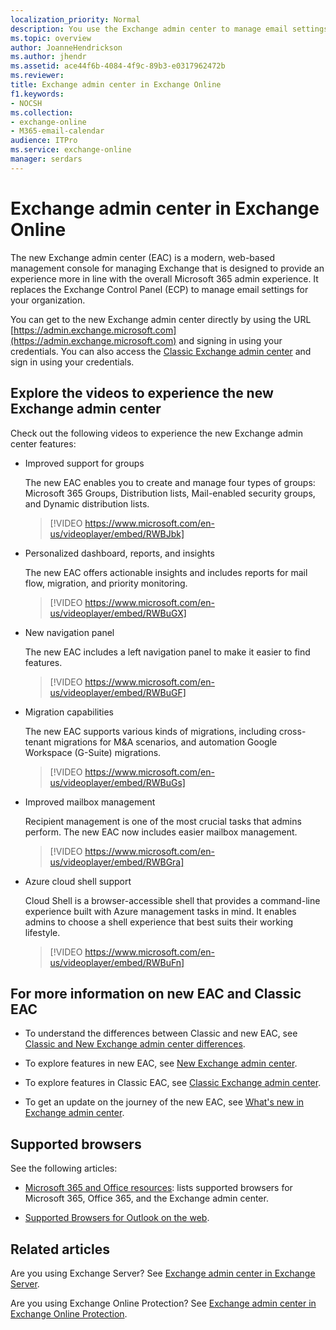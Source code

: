 ```yaml
---
localization_priority: Normal
description: You use the Exchange admin center to manage email settings for your organization.
ms.topic: overview
author: JoanneHendrickson
ms.author: jhendr
ms.assetid: ace44f6b-4084-4f9c-89b3-e0317962472b
ms.reviewer: 
title: Exchange admin center in Exchange Online
f1.keywords:
- NOCSH
ms.collection: 
- exchange-online
- M365-email-calendar
audience: ITPro
ms.service: exchange-online
manager: serdars
---
```

# Exchange admin center in Exchange Online

The new Exchange admin center (EAC) is a modern, web-based management console for managing Exchange that is designed to provide an experience more in line with the overall Microsoft 365 admin experience. It replaces the Exchange Control Panel (ECP) to manage email settings for your organization.

You can get to the new Exchange admin center directly by using the URL [https://admin.exchange.microsoft.com](https://admin.exchange.microsoft.com) and signing in using your credentials. You can also access the [Classic Exchange admin center](https://outlook.office365.com/ecp) and sign in using your credentials. 

## Explore the videos to experience the new Exchange admin center

Check out the following videos to experience the new Exchange admin center features:

- Improved support for groups

  The new EAC enables you to create and manage four types of groups: Microsoft 365 Groups, Distribution lists, Mail-enabled security groups, and Dynamic distribution lists.
  
  > [!VIDEO https://www.microsoft.com/en-us/videoplayer/embed/RWBJbk]  

- Personalized dashboard, reports, and insights

  The new EAC offers actionable insights and includes reports for mail flow, migration, and priority monitoring. 
  
  > [!VIDEO https://www.microsoft.com/en-us/videoplayer/embed/RWBuGX]  

- New navigation panel

  The new EAC includes a left navigation panel to make it easier to find features.
  
  > [!VIDEO https://www.microsoft.com/en-us/videoplayer/embed/RWBuGF]  

- Migration capabilities

  The new EAC supports various kinds of migrations, including cross-tenant migrations for M&A scenarios, and automation Google Workspace (G-Suite) migrations. 
  
  > [!VIDEO https://www.microsoft.com/en-us/videoplayer/embed/RWBuGs]  

- Improved mailbox management

  Recipient management is one of the most crucial tasks that admins perform. The new EAC now includes easier mailbox management.
  
  > [!VIDEO https://www.microsoft.com/en-us/videoplayer/embed/RWBGra]  

- Azure cloud shell support

  Cloud Shell is a browser-accessible shell that provides a command-line experience built with Azure management tasks in mind. It enables admins to choose a shell experience that best suits their working lifestyle.
  
  > [!VIDEO https://www.microsoft.com/en-us/videoplayer/embed/RWBuFn]  

## For more information on new EAC and Classic EAC

- To understand the differences between Classic and new EAC, see [Classic and New Exchange admin center differences](https://docs.microsoft.com/exchange/changes-in-exchange-admin-center).

- To explore features in new EAC, see [New Exchange admin center](features-in-new-eac.md).

- To explore features in Classic EAC, see [Classic Exchange admin center](features-in-classic-eac.md).

- To get an update on the journey of the new EAC, see [What's new in Exchange admin center](https://docs.microsoft.com/exchange/whats-new).

## Supported browsers

See the following articles:

- [Microsoft 365 and Office resources](https://www.microsoft.com/microsoft-365/microsoft-365-and-office-resources): lists supported browsers for Microsoft 365, Office 365, and the Exchange admin center.

- [Supported Browsers for Outlook on the web](https://support.microsoft.com/office/c89774d6-0722-4c93-a547-ef45e693e006).

## Related articles

Are you using Exchange Server? See [Exchange admin center in Exchange Server](https://docs.microsoft.com/exchange/architecture/client-access/exchange-admin-center).

Are you using Exchange Online Protection? See [Exchange admin center in Exchange Online Protection](https://docs.microsoft.com/microsoft-365/security/office-365-security/exchange-admin-center-in-exchange-online-protection-eop).
